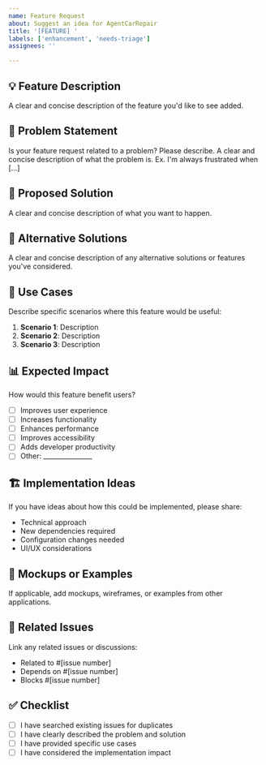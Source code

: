 ```yaml
---
name: Feature Request
about: Suggest an idea for AgentCarRepair
title: '[FEATURE] '
labels: ['enhancement', 'needs-triage']
assignees: ''

---
```


## 💡 Feature Description
A clear and concise description of the feature you'd like to see added.

## 🎯 Problem Statement
Is your feature request related to a problem? Please describe.
A clear and concise description of what the problem is. Ex. I'm always frustrated when [...]

## 🔧 Proposed Solution
A clear and concise description of what you want to happen.

## 🔄 Alternative Solutions
A clear and concise description of any alternative solutions or features you've considered.

## 🌟 Use Cases
Describe specific scenarios where this feature would be useful:
1. **Scenario 1**: Description
2. **Scenario 2**: Description
3. **Scenario 3**: Description

## 📊 Expected Impact
How would this feature benefit users?
- [ ] Improves user experience
- [ ] Increases functionality
- [ ] Enhances performance
- [ ] Improves accessibility
- [ ] Adds developer productivity
- [ ] Other: _______________

## 🏗️ Implementation Ideas
If you have ideas about how this could be implemented, please share:
- Technical approach
- New dependencies required
- Configuration changes needed
- UI/UX considerations

## 📸 Mockups or Examples
If applicable, add mockups, wireframes, or examples from other applications.

## 🔗 Related Issues
Link any related issues or discussions:
- Related to #[issue number]
- Depends on #[issue number]
- Blocks #[issue number]

## ✅ Checklist
- [ ] I have searched existing issues for duplicates
- [ ] I have clearly described the problem and solution
- [ ] I have provided specific use cases
- [ ] I have considered the implementation impact
